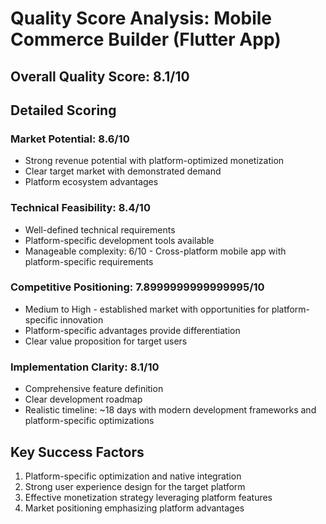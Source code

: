 # Quality Score Analysis: Mobile Commerce Builder (Flutter App)

## Overall Quality Score: 8.1/10

## Detailed Scoring

### Market Potential: 8.6/10
- Strong revenue potential with platform-optimized monetization
- Clear target market with demonstrated demand
- Platform ecosystem advantages

### Technical Feasibility: 8.4/10
- Well-defined technical requirements
- Platform-specific development tools available
- Manageable complexity: 6/10 - Cross-platform mobile app with platform-specific requirements

### Competitive Positioning: 7.8999999999999995/10
- Medium to High - established market with opportunities for platform-specific innovation
- Platform-specific advantages provide differentiation
- Clear value proposition for target users

### Implementation Clarity: 8.1/10
- Comprehensive feature definition
- Clear development roadmap
- Realistic timeline: ~18 days with modern development frameworks and platform-specific optimizations

## Key Success Factors
1. Platform-specific optimization and native integration
2. Strong user experience design for the target platform
3. Effective monetization strategy leveraging platform features
4. Market positioning emphasizing platform advantages
